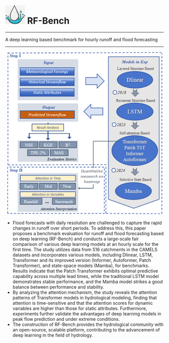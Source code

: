 # ![Image text](https://github.com/binbinlan/RF-Bench/blob/main/pics/fig4.png) RF-Bench
***
A deep learning based benchmark for hourly runoff and flood forecasting
***
<div align=center><img src="https://github.com/binbinlan/RF-Bench/blob/main/pics/fig2.png/"></div>

* Flood forecasts with daily resolution are challenged to capture the rapid changes in runoff over short periods. To address this, this paper proposes a benchmark evaluation for runoff and flood forecasting based on deep learning (RF-Bench) and conducts a large-scale fair comparison of various deep learning models at an hourly scale for the first time. The study utilizes data from 516 catchments in the CAMELS datasets and incorporates various models, including Dlinear, LSTM, Transformer and its improved version (Informer, Autoformer, Patch Transformer), and state-space models (Mamba), for benchmarks. Results indicate that the Patch Transformer exhibits optimal predictive capability across multiple lead times, while the traditional LSTM model demonstrates stable performance, and the Mamba model strikes a good balance between performance and stability.
* By analyzing the attention mechanism, the study reveals the attention patterns of Transformer models in hydrological modeling, finding that attention is time-sensitive and that the attention scores for dynamic variables are higher than those for static attributes. Furthermore, experiments further validate the advantages of deep learning models in peak flow prediction and under extreme conditions.
* The construction of RF-Bench provides the hydrological community with an open-source, scalable platform, contributing to the advancement of deep learning in the field of hydrology.





